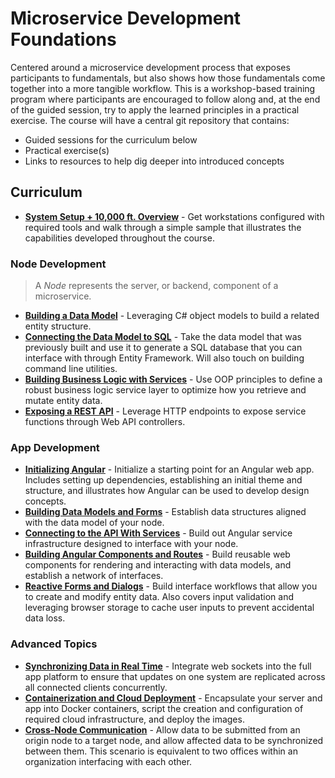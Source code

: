 # Microservice Development Foundations

Centered around a microservice development process that exposes participants to fundamentals, but also shows how those fundamentals come together into a more tangible workflow. This is a workshop-based training program where participants are encouraged to follow along and, at the end of the guided session, try to apply the learned principles in a practical exercise. The course will have a central git repository that contains:

* Guided sessions for the curriculum below
* Practical exercise(s)
* Links to resources to help dig deeper into introduced concepts

## Curriculum

* [**System Setup + 10,000 ft. Overview**](./01-getting-started/) - Get workstations configured with required tools and walk through a simple sample that illustrates the capabilities developed throughout the course.

### Node Development

> A *Node* represents the server, or backend, component of a microservice.

* [**Building a Data Model**](./02-building-a-data-model/) - Leveraging C# object models to build a related entity structure.
* [**Connecting the Data Model to SQL**](./03-connecting-the-data-model-to-sql/) - Take the data model that was previously built and use it to generate a SQL database that you can interface with through Entity Framework. Will also touch on building command line utilities.
* [**Building Business Logic with Services**](./04-building-business-logic-with-services/) - Use OOP principles to define a robust business logic service layer to optimize how you retrieve and mutate entity data.
* [**Exposing a REST API**](./05-exposing-a-rest-api/) - Leverage HTTP endpoints to expose service functions through Web API controllers.

### App Development

* [**Initializing Angular**](./06-initializing-angular/) - Initialize a starting point for an Angular web app. Includes setting up dependencies, establishing an initial theme and structure, and illustrates how Angular can be used to develop design concepts.
* [**Building Data Models and Forms**](./07-building-data-models-and-forms/) - Establish data structures aligned with the data model of your node.
* [**Connecting to the API With Services**](./08-connecting-to-the-api-with-services/) - Build out Angular service infrastructure designed to interface with your node.
* [**Building Angular Components and Routes**](./09-building-angular-components-and-routes/) - Build reusable web components for rendering and interacting with data models, and establish a network of interfaces.
* [**Reactive Forms and Dialogs**](./10-reactive-forms-and-dialogs/) - Build interface workflows that allow you to create and modify entity data. Also covers input validation and leveraging browser storage to cache user inputs to prevent accidental data loss.

### Advanced Topics

* [**Synchronizing Data in Real Time**](./11-synchronizing-data-in-real-time/) - Integrate web sockets into the full app platform to ensure that updates on one system are replicated across all connected clients concurrently.
* [**Containerization and Cloud Deployment**](./12-containerization-and-cloud-deployment/) - Encapsulate your server and app into Docker containers, script the creation and configuration of required cloud infrastructure, and deploy the images.
* [**Cross-Node Communication**](./13-cross-node-communication/) - Allow data to be submitted from an origin node to a target node, and allow affected data to be synchronized between them. This scenario is equivalent to two offices within an organization interfacing with each other.